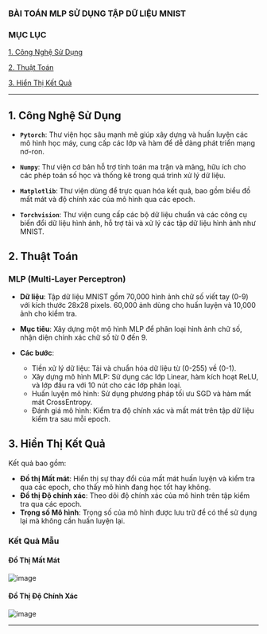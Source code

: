 
### BÀI TOÁN MLP SỬ DỤNG TẬP DỮ LIỆU MNIST

### MỤC LỤC
[1. Công Nghệ Sử Dụng](#CongNgheSuDung)

[2. Thuật Toán](#ThuatToan)

[3. Hiển Thị Kết Quả](#HienThiKetQua)

---

<a name="CongNgheSuDung"></a>
## 1. Công Nghệ Sử Dụng
- **`Pytorch`**: Thư viện học sâu mạnh mẽ giúp xây dựng và huấn luyện các mô hình học máy, cung cấp các lớp và hàm để dễ dàng phát triển mạng nơ-ron.

- **`Numpy`**: Thư viện cơ bản hỗ trợ tính toán ma trận và mảng, hữu ích cho các phép toán số học và thống kê trong quá trình xử lý dữ liệu.

- **`Matplotlib`**: Thư viện dùng để trực quan hóa kết quả, bao gồm biểu đồ mất mát và độ chính xác của mô hình qua các epoch.

- **`Torchvision`**: Thư viện cung cấp các bộ dữ liệu chuẩn và các công cụ biến đổi dữ liệu hình ảnh, hỗ trợ tải và xử lý các tập dữ liệu hình ảnh như MNIST.

<a name="ThuatToan"></a>
## 2. Thuật Toán

### MLP (Multi-Layer Perceptron)
- **Dữ liệu**: Tập dữ liệu MNIST gồm 70,000 hình ảnh chữ số viết tay (0-9) với kích thước 28x28 pixels. 60,000 ảnh dùng cho huấn luyện và 10,000 ảnh cho kiểm tra.

- **Mục tiêu**: Xây dựng một mô hình MLP để phân loại hình ảnh chữ số, nhận diện chính xác chữ số từ 0 đến 9.

- **Các bước**:
  - Tiền xử lý dữ liệu: Tải và chuẩn hóa dữ liệu từ (0-255) về (0-1).
  - Xây dựng mô hình MLP: Sử dụng các lớp Linear, hàm kích hoạt ReLU, và lớp đầu ra với 10 nút cho các lớp phân loại.
  - Huấn luyện mô hình: Sử dụng phương pháp tối ưu SGD và hàm mất mát CrossEntropy.
  - Đánh giá mô hình: Kiểm tra độ chính xác và mất mát trên tập dữ liệu kiểm tra sau mỗi epoch.

<a name="HienThiKetQua"></a>
## 3. Hiển Thị Kết Quả

Kết quả bao gồm:
- **Đồ thị Mất mát**: Hiển thị sự thay đổi của mất mát huấn luyện và kiểm tra qua các epoch, cho thấy mô hình đang học tốt hay không.
- **Đồ thị Độ chính xác**: Theo dõi độ chính xác của mô hình trên tập kiểm tra qua các epoch.
- **Trọng số Mô hình**: Trọng số của mô hình được lưu trữ để có thể sử dụng lại mà không cần huấn luyện lại.

### Kết Quả Mẫu

#### Đồ Thị Mất Mát

![image](https://github.com/user-attachments/assets/2cb82fda-b279-41f3-a463-a684435334be)


#### Đồ Thị Độ Chính Xác

![image](https://github.com/user-attachments/assets/9c41dbb1-9fac-4308-8085-4048e8633163)

---
